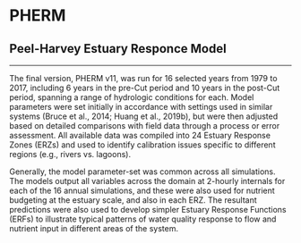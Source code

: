 # PHERM
## Peel-Harvey Estuary Responce Model

---

The final version, PHERM v11, was run for 16 selected years from 1979 to 2017, including 6 years in the pre-Cut period and 10 years in the post-Cut period, spanning a range of hydrologic conditions for each. Model parameters were set initially in accordance with settings used in similar systems (Bruce et al., 2014; Huang et al., 2019b), but were then adjusted based on detailed comparisons with field data through a process or error assessment. All available data was compiled into 24 Estuary Response Zones (ERZs) and used to identify calibration issues specific to different regions (e.g., rivers vs. lagoons). 

Generally, the model parameter-set was common across all simulations. 
The models output all variables across the domain at 2-hourly internals for each of the 16 annual simulations, and these were also used for nutrient budgeting at the estuary scale, and also in each ERZ. The resultant predictions were also used to develop simpler Estuary Response Functions (ERFs) to illustrate typical patterns of water quality response to flow and nutrient input in different areas of the system.
